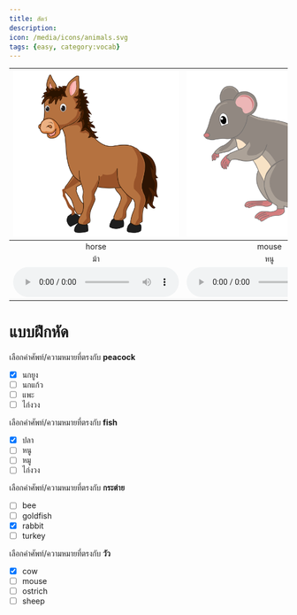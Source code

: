 ```yaml
---
title: สัตว์
description: 
icon: /media/icons/animals.svg
tags: {easy, category:vocab}
---
```


<div class="carrousel">


|![](/media/img/animals/horse.svg)|![](/media/img/animals/mouse.svg)|![](/media/img/animals/crab.svg)|![](/media/img/animals/hawk.svg)|![](/media/img/animals/cow.svg)|![](/media/img/animals/bat.svg)|![](/media/img/animals/chicken.svg)|![](/media/img/animals/cat.svg)|![](/media/img/animals/fish.svg)|![](/media/img/animals/duck.svg)|![](/media/img/animals/vulture.svg)|![](/media/img/animals/butterfly.svg)|![](/media/img/animals/starfish.svg)|![](/media/img/animals/sheep.svg)|![](/media/img/animals/peacock.svg)|![](/media/img/animals/goat.svg)|![](/media/img/animals/shellfish.svg)|![](/media/img/animals/eagle.svg)|![](/media/img/animals/buffalo.svg)|![](/media/img/animals/pig.svg)|![](/media/img/animals/owl.svg)|![](/media/img/animals/shrimp.svg)|![](/media/img/animals/ostrich.svg)|![](/media/img/animals/dog.svg)|![](/media/img/animals/bird.svg)|![](/media/img/animals/turkey.svg)|![](/media/img/animals/rabbit.svg)|![](/media/img/animals/goldfish.svg)|![](/media/img/animals/bee.svg)|![](/media/img/animals/parrot.svg)|![](/media/img/animals/dragonfly.svg)|![](/media/img/animals/elephant.svg)|
| :----: | :----: | :----: | :----: | :----: | :----: | :----: | :----: | :----: | :----: | :----: | :----: | :----: | :----: | :----: | :----: | :----: | :----: | :----: | :----: | :----: | :----: | :----: | :----: | :----: | :----: | :----: | :----: | :----: | :----: | :----: | :----: |
|horse|mouse|crab|hawk|cow|bat|chicken|cat|fish|duck|vulture|butterfly|starfish|sheep|peacock|goat|shellfish|eagle|buffalo|pig|owl|shrimp|ostrich|dog|bird|turkey|rabbit|goldfish|bee|parrot|dragonfly|elephant|
|ม้า|หนู|ปู|นกฮูก|วัว|ค้างคาว|ไก่|แมว|ปลา|เป็ด|อีแร้ง|ผีเสื้อ|ปลาดาว|แกะ|นกยูง|แพะ|หอย|นกอินทรี|ควาย|หมู|นกฮูก|กุ้ง|นกกระจอกเทศ|หมา|นก|ไก่งวง|กระต่าย|ปลาทอง|ผึ้ง|นกแก้ว|แมลงปอ|ช้าง|
|![](/media/audio/horse.mp3)|![](/media/audio/mouse.mp3)|![](/media/audio/crab.mp3)|![](/media/audio/hawk.mp3)|![](/media/audio/cow.mp3)|![](/media/audio/bat.mp3)|![](/media/audio/chicken.mp3)|![](/media/audio/cat.mp3)|![](/media/audio/fish.mp3)|![](/media/audio/duck.mp3)|![](/media/audio/vulture.mp3)|![](/media/audio/butterfly.mp3)|![](/media/audio/starfish.mp3)|![](/media/audio/sheep.mp3)|![](/media/audio/peacock.mp3)|![](/media/audio/goat.mp3)|![](/media/audio/shellfish.mp3)|![](/media/audio/eagle.mp3)|![](/media/audio/buffalo.mp3)|![](/media/audio/pig.mp3)|![](/media/audio/owl.mp3)|![](/media/audio/shrimp.mp3)|![](/media/audio/ostrich.mp3)|![](/media/audio/dog.mp3)|![](/media/audio/bird.mp3)|![](/media/audio/turkey.mp3)|![](/media/audio/rabbit.mp3)|![](/media/audio/goldfish.mp3)|![](/media/audio/bee.mp3)|![](/media/audio/parrot.mp3)|![](/media/audio/dragonfly.mp3)|![](/media/audio/elephant.mp3)|

</div>



# แบบฝึกหัด


 เลือกคำศัพท์/ความหมายที่ตรงกับ **peacock**
 - [x] นกยูง
 - [ ] นกแก้ว
 - [ ] แพะ
 - [ ] ไก่งวง

 เลือกคำศัพท์/ความหมายที่ตรงกับ **fish**
 - [x] ปลา
 - [ ] หนู
 - [ ] หมู
 - [ ] ไก่งวง

 เลือกคำศัพท์/ความหมายที่ตรงกับ **กระต่าย**
 - [ ] bee
 - [ ] goldfish
 - [x] rabbit
 - [ ] turkey

 เลือกคำศัพท์/ความหมายที่ตรงกับ **วัว**
 - [x] cow
 - [ ] mouse
 - [ ] ostrich
 - [ ] sheep
